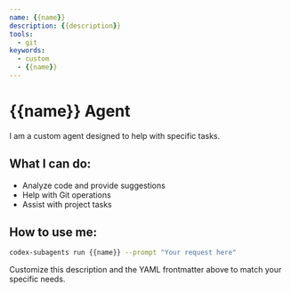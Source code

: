 ```yaml
---
name: {{name}}
description: {{description}}
tools:
  - git
keywords:
  - custom
  - {{name}}
---
```


# {{name}} Agent

I am a custom agent designed to help with specific tasks.

## What I can do:

- Analyze code and provide suggestions
- Help with Git operations
- Assist with project tasks

## How to use me:

```bash
codex-subagents run {{name}} --prompt "Your request here"
```

Customize this description and the YAML frontmatter above to match your specific needs.
